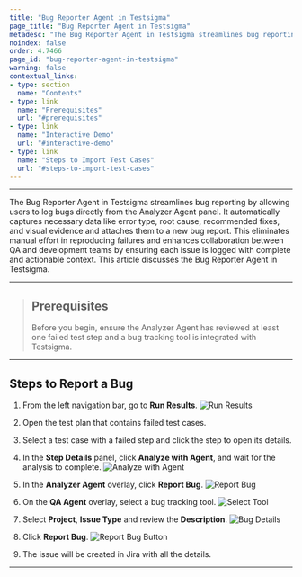 ```yaml
---
title: "Bug Reporter Agent in Testsigma"
page_title: "Bug Reporter Agent in Testsigma"
metadesc: "The Bug Reporter Agent in Testsigma streamlines bug reporting by allowing users to log bugs directly from the Analyzer Agent panel | Learn about Bug Reporter in Testsigma"
noindex: false
order: 4.7466
page_id: "bug-reporter-agent-in-testsigma"
warning: false
contextual_links:
- type: section
  name: "Contents"
- type: link
  name: "Prerequisites"
  url: "#prerequisites"
- type: link
  name: "Interactive Demo"
  url: "#interactive-demo"
- type: link
  name: "Steps to Import Test Cases"
  url: "#steps-to-import-test-cases"
---
```


---

The Bug Reporter Agent in Testsigma streamlines bug reporting by allowing users to log bugs directly from the Analyzer Agent panel. It automatically captures necessary data like error type, root cause, recommended fixes, and visual evidence and attaches them to a new bug report. This eliminates manual effort in reproducing failures and enhances collaboration between QA and development teams by ensuring each issue is logged with complete and actionable context. This article discusses the Bug Reporter Agent in Testsigma. 

---

> ## **Prerequisites**
> 
> Before you begin, ensure the Analyzer Agent has reviewed at least one failed test step and a bug tracking tool is integrated with Testsigma.

---

## **Steps to Report a Bug**

1. From the left navigation bar, go to **Run Results**.
   ![Run Results](https://s3.amazonaws.com/static-docs.testsigma.com/new_images/projects/Atto_Testsigma/Run_Results_Dashboard.png)

2. Open the test plan that contains failed test cases.

3. Select a test case with a failed step and click the step to open its details.

4. In the **Step Details** panel, click **Analyze with Agent**, and wait for the analysis to complete.
   ![Analyze with Agent](https://s3.amazonaws.com/static-docs.testsigma.com/new_images/projects/Atto_Testsigma/Analyze_Agent.png)

5. In the **Analyzer Agent** overlay, click **Report Bug**.
   ![Report Bug](https://s3.amazonaws.com/static-docs.testsigma.com/new_images/projects/Atto_Testsigma/ReportBug_Atto.png)

6. On the **QA Agent** overlay, select a bug tracking tool.
   ![Select Tool](https://s3.amazonaws.com/static-docs.testsigma.com/new_images/projects/Atto_Testsigma/QA_Agent_Tools.png)

7. Select **Project**, **Issue Type** and review the **Description**.
   ![Bug Details](https://s3.amazonaws.com/static-docs.testsigma.com/new_images/projects/Atto_Testsigma/Bug_Details.png)
   
8. Click **Report Bug**. 
   ![Report Bug Button](https://s3.amazonaws.com/static-docs.testsigma.com/new_images/projects/Atto_Testsigma/Report_Bug_From_Atto.png) 

9.  The issue will be created in Jira with all the details.

---


